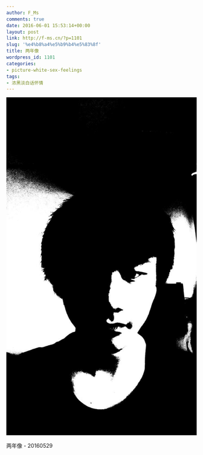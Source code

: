 ```yaml
---
author: F_Ms
comments: true
date: 2016-06-01 15:53:14+00:00
layout: post
link: http://f-ms.cn/?p=1101
slug: '%e4%b8%a4%e5%b9%b4%e5%83%8f'
title: 两年像
wordpress_id: 1101
categories:
- picture-white-sex-feelings
tags:
- 浓黑淡白话怀情
---
```


![两年像_20160529_125333](/img/post/wp/2016/06/两年像_20160529_125333.jpg)


两年像 - 20160529
